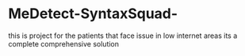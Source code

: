 # MeDetect-SyntaxSquad-
this is project for the patients that face issue in low internet areas its a complete comprehensive solution 
